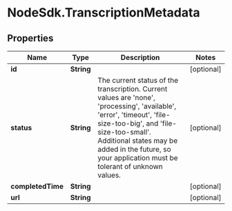 # NodeSdk.TranscriptionMetadata

## Properties

Name | Type | Description | Notes
------------ | ------------- | ------------- | -------------
**id** | **String** |  | [optional] 
**status** | **String** | The current status of the transcription. Current values are &#39;none&#39;, &#39;processing&#39;, &#39;available&#39;, &#39;error&#39;, &#39;timeout&#39;, &#39;file-size-too-big&#39;, and &#39;file-size-too-small&#39;. Additional states may be added in the future, so your application must be tolerant of unknown values. | [optional] 
**completedTime** | **String** |  | [optional] 
**url** | **String** |  | [optional] 


